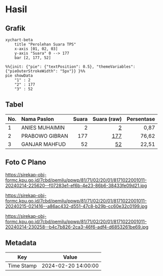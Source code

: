 # Hasil

## Grafik

```mermaid
xychart-beta
    title "Perolehan Suara TPS"
    x-axis [01, 02, 03]
    y-axis "Suara" 0 --> 177
    bar [2, 177, 52]
```

```mermaid
%%{init: {"pie": {"textPosition": 0.5}, "themeVariables": {"pieOuterStrokeWidth": "5px"}} }%%
pie showData
    "1" : 2
    "2" : 177
    "3" : 52
```

## Tabel

| No. | Nama Paslon    | Suara | Suara (raw) | Persentase |
|:--- |:-------------- | -----:| -----------:| ----------:|
| 1   | ANIES MUHAIMIN | 2     | [2][p-1]    | 0,87       |
| 2   | PRABOWO GIBRAN | 177   | [177][p-2]  | 76,62      |
| 3   | GANJAR MAHFUD  | 52    | [52][p-3]   | 22,51      |


[p-1]: https://github.com/gigit-pemilu/pemilu-2024-81-maluku/blob/main/pilpres/hitung-suara/sub/81-maluku/sub/71-kota-ambon/sub/02-sirimau/sub/2001-hative-kecil/sub/011-tps/sub/paslon-1.txt
[p-2]: https://github.com/gigit-pemilu/pemilu-2024-81-maluku/blob/main/pilpres/hitung-suara/sub/81-maluku/sub/71-kota-ambon/sub/02-sirimau/sub/2001-hative-kecil/sub/011-tps/sub/paslon-2.txt
[p-3]: https://github.com/gigit-pemilu/pemilu-2024-81-maluku/blob/main/pilpres/hitung-suara/sub/81-maluku/sub/71-kota-ambon/sub/02-sirimau/sub/2001-hative-kecil/sub/011-tps/sub/paslon-3.txt

## Foto C Plano

https://sirekap-obj-formc.kpu.go.id/7cbd/pemilu/ppwp/81/71/02/20/01/8171022001011-20240214-225620--f07283e1-ef6b-4e23-86b6-38433fe09d21.jpg

https://sirekap-obj-formc.kpu.go.id/7cbd/pemilu/ppwp/81/71/02/20/01/8171022001011-20240215-021416--a86ac432-d551-47c8-b29b-cc60e32c0199.jpg

https://sirekap-obj-formc.kpu.go.id/7cbd/pemilu/ppwp/81/71/02/20/01/8171022001011-20240214-230258--b4c7b826-2ca3-46f6-adf4-d6853261be69.jpg


## Metadata

| Key        | Value               |
| ---------- | ------------------- |
| Time Stamp | 2024-02-20 14:00:00 |



